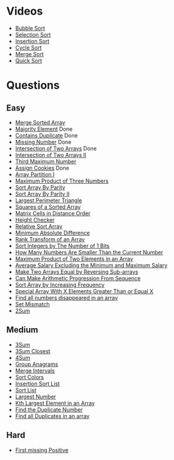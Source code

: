 # Videos
- [Bubble Sort](https://youtu.be/F5MZyqRp_IM)
- [Selection Sort](https://youtu.be/Nd4SCCIHFWk)
- [Insertion Sort](https://youtu.be/By_5-RRqVeE)
- [Cycle Sort](https://www.youtube.com/watch?v=JfinxytTYFQ&list=RDCMUCBGOUQHNNtNGcGzVq5rIXjw&start_radio=1&rv=JfinxytTYFQ&t=2)
- [Merge Sort](https://youtu.be/iKGAgWdgoRk)
- [Quick Sort](https://youtu.be/Z8svOqamag8)

# Questions

## Easy
- [Merge Sorted Array](https://leetcode.com/problems/merge-sorted-array/)
- [Majority Element](https://leetcode.com/problems/majority-element/) Done
- [Contains Duplicate](https://leetcode.com/problems/contains-duplicate/) Done
- [Missing Number](https://leetcode.com/problems/missing-number/) Done
- [Intersection of Two Arrays](https://leetcode.com/problems/intersection-of-two-arrays/) Done
- [Intersection of Two Arrays II](https://leetcode.com/problems/intersection-of-two-arrays-ii/)
- [Third Maximum Number](https://leetcode.com/problems/third-maximum-number/)
- [Assign Cookies](https://leetcode.com/problems/assign-cookies/) Done
- [Array Partition I](https://leetcode.com/problems/array-partition-i/)
- [Maximum Product of Three Numbers](https://leetcode.com/problems/maximum-product-of-three-numbers/)
- [Sort Array By Parity](https://leetcode.com/problems/sort-array-by-parity/)
- [Sort Array By Parity II](https://leetcode.com/problems/sort-array-by-parity-ii/)
- [Largest Perimeter Triangle](https://leetcode.com/problems/largest-perimeter-triangle/)
- [Squares of a Sorted Array](https://leetcode.com/problems/squares-of-a-sorted-array/)
- [Matrix Cells in Distance Order](https://leetcode.com/problems/matrix-cells-in-distance-order/)
- [Height Checker](https://leetcode.com/problems/height-checker/)
- [Relative Sort Array](https://leetcode.com/problems/relative-sort-array/)
- [Minimum Absolute Difference](https://leetcode.com/problems/minimum-absolute-difference/)
- [Rank Transform of an Array](https://leetcode.com/problems/rank-transform-of-an-array/)
- [Sort Integers by The Number of 1 Bits](https://leetcode.com/problems/sort-integers-by-the-number-of-1-bits/)
- [How Many Numbers Are Smaller Than the Current Number](https://leetcode.com/problems/how-many-numbers-are-smaller-than-the-current-number/)
- [Maximum Product of Two Elements in an Array](https://leetcode.com/problems/maximum-product-of-two-elements-in-an-array/)
- [Average Salary Excluding the Minimum and Maximum Salary](https://leetcode.com/problems/average-salary-excluding-the-minimum-and-maximum-salary/)
- [Make Two Arrays Equal by Reversing Sub-arrays](https://leetcode.com/problems/make-two-arrays-equal-by-reversing-sub-arrays/)
- [Can Make Arithmetic Progression From Sequence](https://leetcode.com/problems/can-make-arithmetic-progression-from-sequence/)
- [Sort Array by Increasing Frequency](https://leetcode.com/problems/sort-array-by-increasing-frequency/)
- [Special Array With X Elements Greater Than or Equal X](https://leetcode.com/problems/special-array-with-x-elements-greater-than-or-equal-x/)
- [Find all numbers disappeared in an array](https://leetcode.com/problems/find-all-numbers-disappeared-in-an-array/)
- [Set Mismatch](https://leetcode.com/problems/set-mismatch/)
- [2Sum](https://leetcode.com/problems/two-sum/)

## Medium
- [3Sum](https://leetcode.com/problems/3sum/)
- [3Sum Closest](https://leetcode.com/problems/3sum-closest/)
- [4Sum](https://leetcode.com/problems/4sum/)
- [Group Anagrams](https://leetcode.com/problems/group-anagrams/)
- [Merge Intervals](https://leetcode.com/problems/merge-intervals/)
- [Sort Colors](https://leetcode.com/problems/sort-colors/)
- [Insertion Sort List](https://leetcode.com/problems/insertion-sort-list/)
- [Sort List](https://leetcode.com/problems/sort-list/)
- [Largest Number](https://leetcode.com/problems/largest-number/)
- [Kth Largest Element in an Array](https://leetcode.com/problems/kth-largest-element-in-an-array/)
- [Find the Duplicate Number](https://leetcode.com/problems/find-the-duplicate-number/)
- [Find all Duplicates in an array](https://leetcode.com/problems/find-all-duplicates-in-an-array/)

## Hard
- [First missing Positive](https://leetcode.com/problems/first-missing-positive/)

